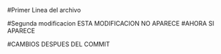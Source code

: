 #Primer Linea del archivo

#Segunda modificacion ESTA MODIFICACION NO APARECE
#AHORA SI APARECE

#CAMBIOS DESPUES DEL COMMIT
